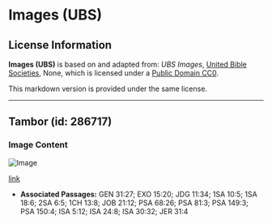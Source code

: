 # Images (UBS)

## License Information

**Images (UBS)** is based on and adapted from: _UBS Images_, [United Bible Societies](https://unitedbiblesocieties.org/), None, which is licensed under a [Public Domain CC0](https://creativecommons.org/public-domain/cc0/).

This markdown version is provided under the same license.



--------------------------------

## Tambor (id: 286717)

### Image Content

![Image](https://cdn.aquifer.bible/aquifer-content/resources/Media/WEB-0516_drum.jpg)

[link](https://cdn.aquifer.bible/aquifer-content/resources/Media/WEB-0516_drum.jpg)

* **Associated Passages:** GEN 31:27; EXO 15:20; JDG 11:34; 1SA 10:5; 1SA 18:6; 2SA 6:5; 1CH 13:8; JOB 21:12; PSA 68:26; PSA 81:3; PSA 149:3; PSA 150:4; ISA 5:12; ISA 24:8; ISA 30:32; JER 31:4

